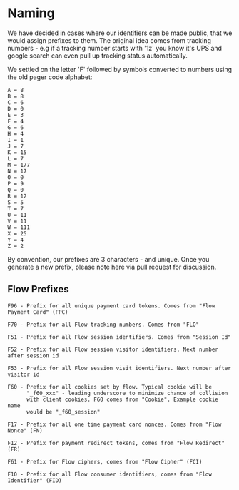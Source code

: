 # Naming

We have decided in cases where our identifiers can be made public,
that we would assign prefixes to them. The original idea comes from
tracking numbers - e.g if a tracking number starts with '1z' you know
it's UPS and google search can even pull up tracking status
automatically.

We settled on the letter 'F' followed by symbols converted to numbers
using the old pager code alphabet:

    A = 8
    B = 8
    C = 6
    D = 0
    E = 3
    F = 4
    G = 6
    H = 4
    I = 1
    J = 7
    K = 15
    L = 7
    M = 177
    N = 17
    O = 0
    P = 9
    Q = 0
    R = 12
    S = 5
    T = 7
    U = 11
    V = 11
    W = 111
    X = 25
    Y = 4
    Z = 2


By convention, our prefixes are 3 characters - and unique. Once you
generate a new prefix, please note here via pull request for discussion.

## Flow Prefixes

    F96 - Prefix for all unique payment card tokens. Comes from "Flow
    Payment Card" (FPC)

    F70 - Prefix for all Flow tracking numbers. Comes from "FLO"

    F51 - Prefix for all Flow session identifiers. Comes from "Session Id"

    F52 - Prefix for all Flow session visitor identifiers. Next number after session id

    F53 - Prefix for all Flow session visit identifiers. Next number after visitor id

    F60 - Prefix for all cookies set by flow. Typical cookie will be
          "_f60_xxx" - leading underscore to minimize chance of collision
          with client cookies. F60 comes from "Cookie". Example cookie name
          would be "_f60_session"

    F17 - Prefix for all one time payment card nonces. Comes from "Flow
    Nonce" (FN)

    F12 - Prefix for payment redirect tokens, comes from "Flow Redirect" (FR)

    F61 - Prefix for Flow ciphers, comes from "Flow Cipher" (FCI)

    F10 - Prefix for all Flow consumer identifiers, comes from "Flow Identifier" (FID)
